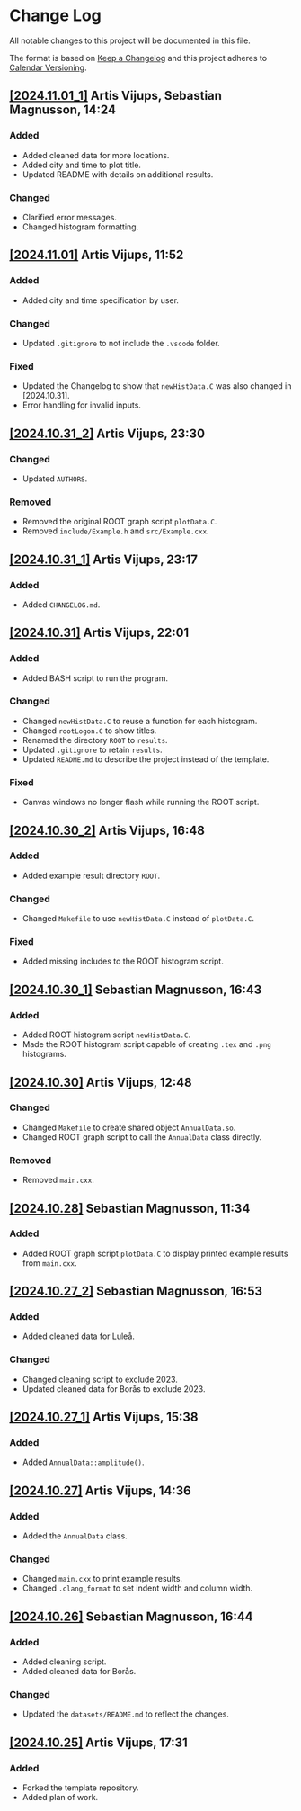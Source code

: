 # Change Log
All notable changes to this project will be documented in this file.
 
The format is based on [Keep a Changelog](http://keepachangelog.com/)
and this project adheres to [Calendar Versioning](https://calver.org/).

## [[2024.11.01_1]](https://github.com/artis-v/MNXB11-project/tree/90a77a384db78e495011cdb7c24d4964a7b2f830) Artis Vijups, Sebastian Magnusson, 14:24

### Added

- Added cleaned data for more locations.
- Added city and time to plot title.
- Updated README with details on additional results.

### Changed

- Clarified error messages.
- Changed histogram formatting.

## [[2024.11.01]](https://github.com/artis-v/MNXB11-project/tree/af7b686f85648d2f3b45077ae40772ba39b5e1fe) Artis Vijups, 11:52

### Added

- Added city and time specification by user.

### Changed

- Updated `.gitignore` to not include the `.vscode` folder.

### Fixed

- Updated the Changelog to show that `newHistData.C` was also changed in [2024.10.31].
- Error handling for invalid inputs.

## [[2024.10.31_2]](https://github.com/artis-v/MNXB11-project/tree/43181cf620254dc2b900d884e4d2ed6a060c9754) Artis Vijups, 23:30

### Changed

- Updated `AUTHORS`.

### Removed

- Removed the original ROOT graph script `plotData.C`.
- Removed `include/Example.h` and `src/Example.cxx`.

## [[2024.10.31_1]](https://github.com/artis-v/MNXB11-project/tree/6de9160bd31517a4fea3dd2e94009f695a47a464) Artis Vijups, 23:17

### Added

- Added `CHANGELOG.md`.

## [[2024.10.31]](https://github.com/artis-v/MNXB11-project/tree/41dd7c3053cd1a052bb0681bf8a84b2744d138aa) Artis Vijups, 22:01

### Added

- Added BASH script to run the program.

### Changed

- Changed `newHistData.C` to reuse a function for each histogram.
- Changed `rootLogon.C` to show titles.
- Renamed the directory `ROOT` to `results`.
- Updated `.gitignore` to retain `results`.
- Updated `README.md` to describe the project instead of the template.

### Fixed

- Canvas windows no longer flash while running the ROOT script.

## [[2024.10.30_2]](https://github.com/artis-v/MNXB11-project/tree/b9dfa6635e07e83cb2dbf85721e69115bd0d6c4c) Artis Vijups, 16:48

### Added

- Added example result directory `ROOT`.

### Changed

- Changed `Makefile` to use `newHistData.C` instead of `plotData.C`.

### Fixed

- Added missing includes to the ROOT histogram script.

## [[2024.10.30_1]](https://github.com/artis-v/MNXB11-project/tree/72478914250d3ee8e3ad600c1c016e870bfbaf25) Sebastian Magnusson, 16:43

### Added

- Added ROOT histogram script `newHistData.C`.
- Made the ROOT histogram script capable of creating `.tex` and `.png` histograms.

## [[2024.10.30]](https://github.com/artis-v/MNXB11-project/tree/52a46fefc53204ae45b125d83230f70246293030) Artis Vijups, 12:48

### Changed

- Changed `Makefile` to create shared object `AnnualData.so`.
- Changed ROOT graph script to call the `AnnualData` class directly.

### Removed

- Removed `main.cxx`.

## [[2024.10.28]](https://github.com/artis-v/MNXB11-project/tree/3d4de5bb9253141898116ef04592c26b91f2067a) Sebastian Magnusson, 11:34

### Added

- Added ROOT graph script `plotData.C` to display printed example results from `main.cxx`.

## [[2024.10.27_2]](https://github.com/artis-v/MNXB11-project/tree/7466440843fdb8ce75acdc20556d88c7f2100391) Sebastian Magnusson, 16:53

### Added

- Added cleaned data for Luleå.

### Changed

- Changed cleaning script to exclude 2023.
- Updated cleaned data for Borås to exclude 2023.

## [[2024.10.27_1]](https://github.com/artis-v/MNXB11-project/tree/c683e517eb7b3cca8775034ac3d31f895cc248eb) Artis Vijups, 15:38

### Added

- Added `AnnualData::amplitude()`.

## [[2024.10.27]](https://github.com/artis-v/MNXB11-project/tree/fb22d5aacf357597d55934809c605088da53425d) Artis Vijups, 14:36

### Added

- Added the `AnnualData` class.

### Changed

- Changed `main.cxx` to print example results.
- Changed `.clang_format` to set indent width and column width.
 
## [[2024.10.26]](https://github.com/artis-v/MNXB11-project/tree/b70f37153d6d069917ed37aa175d9319de51d80f) Sebastian Magnusson, 16:44
 
### Added

- Added cleaning script.
- Added cleaned data for Borås.

### Changed

- Updated the `datasets/README.md` to reflect the changes.

## [[2024.10.25]](https://github.com/artis-v/MNXB11-project/tree/00ae8cb22bbc9710a7176ed01391601b2f32a9ba) Artis Vijups, 17:31

### Added

- Forked the template repository.
- Added plan of work.